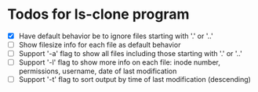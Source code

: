 # Todos for ls-clone program

- [X] Have default behavior be to ignore files starting with '.' or '..'
- [ ] Show filesize info for each file as default behavior
- [ ] Support '-a' flag to show all files including those starting with '.' or '..'
- [ ] Support '-l' flag to show more info on each file: inode number, permissions,  username, date of last modification
- [ ] Support '-t' flag to sort output by time of last modification (descending)

